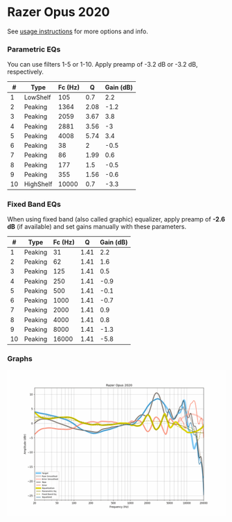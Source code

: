 # Razer Opus 2020
See [usage instructions](https://github.com/jaakkopasanen/AutoEq#usage) for more options and info.

### Parametric EQs
You can use filters 1-5 or 1-10. Apply preamp of -3.2 dB or -3.2 dB, respectively.

|   # | Type      |   Fc (Hz) |    Q |   Gain (dB) |
|-----|-----------|-----------|------|-------------|
|   1 | LowShelf  |       105 | 0.7  |         2.2 |
|   2 | Peaking   |      1364 | 2.08 |        -1.2 |
|   3 | Peaking   |      2059 | 3.67 |         3.8 |
|   4 | Peaking   |      2881 | 3.56 |        -3   |
|   5 | Peaking   |      4008 | 5.74 |         3.4 |
|   6 | Peaking   |        38 | 2    |        -0.5 |
|   7 | Peaking   |        86 | 1.99 |         0.6 |
|   8 | Peaking   |       177 | 1.5  |        -0.5 |
|   9 | Peaking   |       355 | 1.56 |        -0.6 |
|  10 | HighShelf |     10000 | 0.7  |        -3.3 |

### Fixed Band EQs
When using fixed band (also called graphic) equalizer, apply preamp of **-2.6 dB** (if available) and set gains manually with these parameters.

|   # | Type    |   Fc (Hz) |    Q |   Gain (dB) |
|-----|---------|-----------|------|-------------|
|   1 | Peaking |        31 | 1.41 |         2.2 |
|   2 | Peaking |        62 | 1.41 |         1.6 |
|   3 | Peaking |       125 | 1.41 |         0.5 |
|   4 | Peaking |       250 | 1.41 |        -0.9 |
|   5 | Peaking |       500 | 1.41 |        -0.1 |
|   6 | Peaking |      1000 | 1.41 |        -0.7 |
|   7 | Peaking |      2000 | 1.41 |         0.9 |
|   8 | Peaking |      4000 | 1.41 |         0.8 |
|   9 | Peaking |      8000 | 1.41 |        -1.3 |
|  10 | Peaking |     16000 | 1.41 |        -5.8 |

### Graphs
![](./Razer%20Opus%202020.png)
